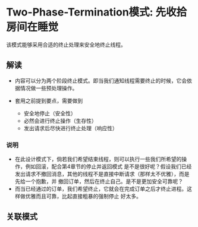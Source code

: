 # Two-Phase-Termination模式: 先收拾房间在睡觉

该模式能够采用合适的终止处理来安全地终止线程。

## 解读

- 内容可以分为两个阶段终止模式。即当我们通知线程需要终止的时候，它会依据情况做一些预处理操作。

- 套用之前提到要点，需要做到

  - 安全地停止（安全性）
  - 必然会进行终止操作（生存性）
  - 发出请求后尽快进行终止处理（响应性）

### 说明

- 在此设计模式下，倘若我们希望结束线程，则可以执行一些我们所希望的操作，例如回滚，配合第4章节的停止并返回模式
是不是很好呢？假设我们已经发出请求不撤回消息，其他的线程不是直接中断请求（那样太不优雅），而是先给一个抱歉，并
撤回订单，然后在终止自己。是不是更加安全可靠呢？
- 而当已经通过的订单，我们希望终止，它就会在完成订单之后才终止进程。这样做优雅而且可靠，比起直接粗暴的强制停止
好太多。

## 关联模式